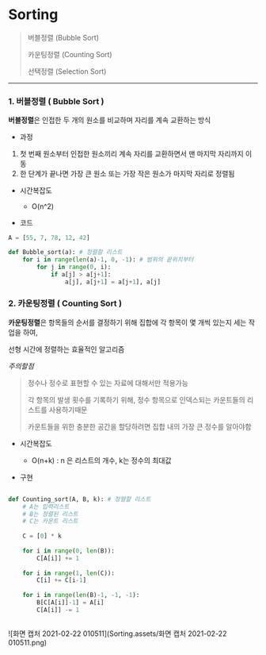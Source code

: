 # Sorting

> 버블정렬 (Bubble Sort)
>
> 카운팅정렬 (Counting Sort)
>
> 선택정렬 (Selection Sort)

---



### 1. 버블정렬 ( Bubble Sort )

**버블정렬**은 인접한 두 개의 원소를 비교하며 자리를 계속 교환하는 방식

- 과정

1. 첫 번째 원소부터 인접한 원소끼리 계속 자리를 교환하면서 맨 마지막 자리까지 이동
2. 한 단계가 끝나면 가장 큰 원소 또는 가장 작은 원소가 마지막 자리로 정렬됨



- 시간복잡도
  - O(n^2)



- 코드

```python
A = [55, 7, 78, 12, 42]

def Bubble_sort(a): # 정렬할 리스트
    for i in range(len(a)-1, 0, -1): # 범위의 끝위치부터
        for j in range(0, i):
            if a[j] > a[j+1]:
                a[j], a[j+1] = a[j+1], a[j]
```





### 2. 카운팅정렬 ( Counting Sort )

**카운팅정렬**은 항목들의 순서를 결정하기 위해 집합에 각 항목이 몇 개씩 있는지 세는 작업을 하여,

선형 시간에 정렬하는 효율적인 알고리즘 



*주의할점* 

> 정수나 정수로 표현할 수 있는 자료에 대해서만 적용가능
>
> 각 항목의 발생 횟수를 기록하기 위해, 정수 항목으로 인덱스되는 카운트들의 리스트를 사용하기때문
>
> 카운트들을 위한 충분한 공간을 할당하려면 집합 내의 가장 큰 정수를 알아야함



- 시간복잡도 
  - O(n+k) : n 은 리스트의 개수, k는 정수의 최대값



- 구현

```python

def Counting_sort(A, B, k): # 정렬할 리스트
    # A는 입력리스트
    # B는 정렬된 리스트
    # C는 카운트 리스트
    
    C = [0] * k
    
    for i in range(0, len(B)):
        C[A[i]] += 1
    
    for i in range(1, len(C)):
        C[i] += C[i-1]
    
    for i in range(len(B)-1, -1, -1):
        B[C[A[i]]-1] = A[i]
        C[A[i]] -= 1
        
```

![화면 캡처 2021-02-22 010511](Sorting.assets/화면 캡처 2021-02-22 010511.png)